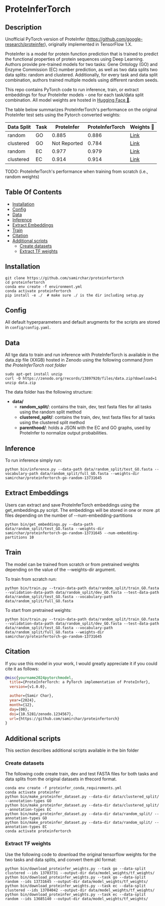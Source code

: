# ProteInferTorch

## Description

Unofficial PyTorch version of ProteInfer (https://github.com/google-research/proteinfer), originally implemented in TensorFlow 1.X. 

ProteInfer is a model for protein function prediction that is trained to predict the functional properties of protein sequences using Deep Learning. Authors provide pre-trained models for two tasks: Gene Ontology (GO) and Enzyme Commission (EC) number prediction, as well as two data splits two data splits: random and clustered. Additionally, for every task and data split combination, authors trained multiple models using different random seeds. 

This repo contains PyTorch code to run inference, train, or extract embeddings for four ProteInfer models - one for each task/data split combination. All model weights are hosted in [Hugging Face 🤗](https://huggingface.co/samirchar).

The table below summarizes ProteInferTorch's performance on the original ProteInfer test sets using the Pytorch converted weights:

| Data Split | Task  | ProteInfer  | ProteInferTorch | Weights 🤗 |
|------------|-------|-------------|-----------------|------------|
| random     | GO    | 0.885       |      0.886      |  [Link](https://huggingface.co/samirchar/proteinfertorch-go-random-13731645)       |
| clustered  | GO    | Not Reported|      0.784      |  [Link](https://huggingface.co/samirchar/proteinfertorch-go-clustered-13703731)       |
| random     | EC    | 0.977       |      0.979      |  [Link](https://huggingface.co/samirchar/proteinfertorch-ec-random-13685140)       |
| clustered  | EC    | 0.914       |      0.914      |  [Link](https://huggingface.co/samirchar/proteinfertorch-ec-random-13704042)       |


TODO: ProteInferTorch's performance when training from scratch (i.e., random weights)

## Table Of Contents
<!-- toc -->

- [Installation](#installation)
- [Config](#config)
- [Data](#data)
- [Inference](#inference)
- [Extract Embeddings](#extract-embeddings)
- [Train](#train)
- [Citation](#citation)
- [Additional scripts](#additional-scripts)
  * [Create datasets](#create-datasets)
  * [Extract TF weights](#extract-tf-weights)

<!-- tocstop -->

## Installation
```
git clone https://github.com/samirchar/proteinfertorch
cd proteinfertorch
conda env create -f environment.yml
conda activate proteinfertorch
pip install -e ./  # make sure ./ is the dir including setup.py
```

## Config
All default hyperparameters and default arugments for the scripts are stored in `config/config.yaml`. 

## Data

All tge data to train and run inference with ProteInferTorch is available in the data.zip file (XXGB) hosted in Zenodo using the following command *from the ProteInferTorch root folder*

```
sudo apt-get install unzip
curl -O https://zenodo.org/records/13897920/files/data.zip?download=1
unzip data.zip
```

The data folder has the following structure:
* **data/**
    * **random_split/**: contains the train, dev, test fasta files for all tasks using the random split method
    * **clustered_split/**: contains the train, dev, test fasta files for all tasks using the clustered split method
    * **parenthood/**: holds a JSON with the EC and GO graphs, used by ProteInfer to normalize output probabilities.

## Inference
To run inference simply run:

```
python bin/inference.py --data-path data/random_split/test_GO.fasta --vocabulary-path data/random_split/full_GO.fasta --weights-dir samirchar/proteinfertorch-go-random-13731645
```

## Extract Embeddings
Users can extract and save ProteInferTorch embeddings using the get_embeddings.py script. The embeddings will be stored in one or more .pt files depending on the number of --num-embedding-partitions

```
python bin/get_embeddings.py --data-path data/random_split/test_GO.fasta --weights-dir samirchar/proteinfertorch-go-random-13731645 --num-embedding-partitions 10
```

## Train
The model can be trained from scratch or from pretrained weights depending on the value of the --weights-dir argument.

To train from scratch run:
```
python bin/train.py --train-data-path data/random_split/train_GO.fasta --validation-data-path data/random_split/dev_GO.fasta --test-data-path data/random_split/test_GO.fasta --vocabulary-path data/random_split/full_GO.fasta
```

To start from pretrained weights:
```
python bin/train.py --train-data-path data/random_split/train_GO.fasta --validation-data-path data/random_split/dev_GO.fasta --test-data-path data/random_split/test_GO.fasta --vocabulary-path data/random_split/full_GO.fasta --weights-dir samirchar/proteinfertorch-go-random-13731645 
```

## Citation

If you use this model in your work, I would greatly appreciate it if you could cite it as follows:

```bibtex
@misc{yourname2024pytorchmodel,
  title={ProteInferTorch: a PyTorch implementation of ProteInfer},
  version={v1.0.0},

  author={Samir Char},
  year={2024},
  month={12},
  day={08},
  doi={10.5281/zenodo.1234567},
  url={https://github.com/samirchar/proteinfertorch}
}
```

## Additional scripts
This section describes additional scripts available in the bin folder

### Create datasets

The following code create train, dev and test FASTA files for both tasks and data splits from the original datasets in tfrecord format.

```
conda env create -f proteinfer_conda_requirements.yml
conda activate proteinfer
python bin/make_proteinfer_dataset.py --data-dir data/clustered_split/ --annotation-types GO
python bin/make_proteinfer_dataset.py --data-dir data/clustered_split/ --annotation-types EC
python bin/make_proteinfer_dataset.py --data-dir data/random_split/ --annotation-types GO
python bin/make_proteinfer_dataset.py --data-dir data/random_split/ --annotation-types EC
conda activate proteinfertorch
```

### Extract TF weights

Use the following code to download the original tensorflow weights for the two tasks and data splits, and convert them pkl format:

```
python bin/download_proteinfer_weights.py --task go --data-split clustered --ids 13703731 --output-dir data/model_weights/tf_weights/
python bin/download_proteinfer_weights.py --task go --data-split random --ids 13731645 --output-dir data/model_weights/tf_weights/
python bin/download_proteinfer_weights.py --task ec --data-split clustered --ids 13704042 --output-dir data/model_weights/tf_weights/
python bin/download_proteinfer_weights.py --task ec --data-split random --ids 13685140 --output-dir data/model_weights/tf_weights/
```


